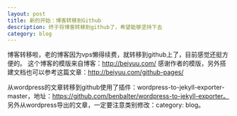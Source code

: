 ```yaml
---
layout: post
title: 新的开始：博客转移到Github
description: 终于将博客转移到github了，希望能够坚持下去
category: blog
---
```

博客转移啦，老的博客因为vps懒得续费，就转移到github上了，目前感觉还挺方便的。
这个博客的模版来自博客：http://beiyuu.com/
感谢作者的模版，另外搭建文档也可以参考这篇文章：http://beiyuu.com/github-pages/

从wordpress的文章转移到github使用了插件：wordpress-to-jekyll-exporter-master，地址：https://github.com/benbalter/wordpress-to-jekyll-exporter。
另外从wordpress导出的文章，一定要注意类别修改：category: blog。


[It'web]:    http://itweb.me  "It’web"

